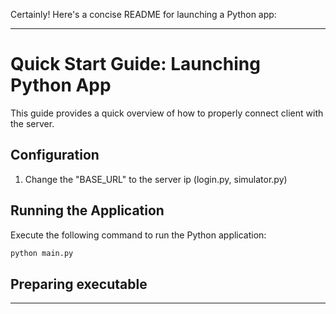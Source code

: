 Certainly! Here's a concise README for launching a Python app:

---

# Quick Start Guide: Launching Python App

This guide provides a quick overview of how to properly connect client with the server.


## Configuration

1. Change the "BASE_URL" to the server ip (login.py, simulator.py)

## Running the Application

Execute the following command to run the Python application:

```bash
python main.py
```

## Preparing executable


---
